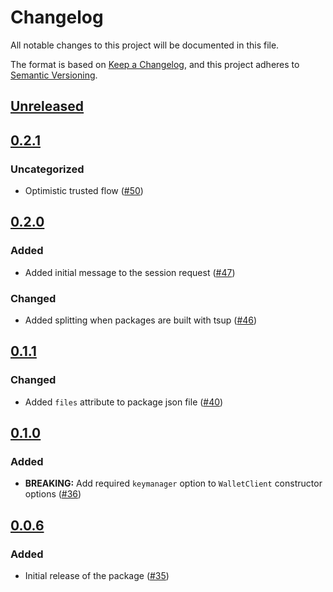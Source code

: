 # Changelog

All notable changes to this project will be documented in this file.

The format is based on [Keep a Changelog](https://keepachangelog.com/en/1.0.0/),
and this project adheres to [Semantic Versioning](https://semver.org/spec/v2.0.0.html).

## [Unreleased]

## [0.2.1]

### Uncategorized

- Optimistic trusted flow ([#50](https://github.com/MetaMask/mobile-wallet-protocol/pull/50))

## [0.2.0]

### Added

- Added initial message to the session request ([#47](https://github.com/MetaMask/mobile-wallet-protocol/pull/47))

### Changed

- Added splitting when packages are built with tsup ([#46](https://github.com/MetaMask/mobile-wallet-protocol/pull/46))

## [0.1.1]

### Changed

- Added `files` attribute to package json file ([#40](https://github.com/MetaMask/mobile-wallet-protocol/pull/40))

## [0.1.0]

### Added

- **BREAKING:** Add required `keymanager` option to `WalletClient` constructor options ([#36](https://github.com/MetaMask/mobile-wallet-protocol/pull/36))

## [0.0.6]

### Added

- Initial release of the package ([#35](https://github.com/MetaMask/mobile-wallet-protocol/pull/35))

[Unreleased]: https://github.com/MetaMask/mobile-wallet-protocol/compare/@metamask/mobile-wallet-protocol-wallet-client@0.2.1...HEAD
[0.2.1]: https://github.com/MetaMask/mobile-wallet-protocol/compare/@metamask/mobile-wallet-protocol-wallet-client@0.2.0...@metamask/mobile-wallet-protocol-wallet-client@0.2.1
[0.2.0]: https://github.com/MetaMask/mobile-wallet-protocol/compare/@metamask/mobile-wallet-protocol-wallet-client@0.1.1...@metamask/mobile-wallet-protocol-wallet-client@0.2.0
[0.1.1]: https://github.com/MetaMask/mobile-wallet-protocol/compare/@metamask/mobile-wallet-protocol-wallet-client@0.1.0...@metamask/mobile-wallet-protocol-wallet-client@0.1.1
[0.1.0]: https://github.com/MetaMask/mobile-wallet-protocol/compare/@metamask/mobile-wallet-protocol-wallet-client@0.0.6...@metamask/mobile-wallet-protocol-wallet-client@0.1.0
[0.0.6]: https://github.com/MetaMask/mobile-wallet-protocol/releases/tag/@metamask/mobile-wallet-protocol-wallet-client@0.0.6
